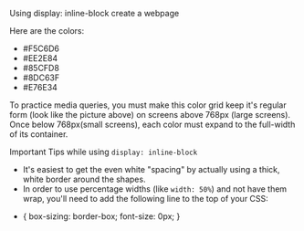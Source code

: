 Using display: inline-block create a webpage

Here are the colors:

- #F5C6D6
- #EE2E84
- #85CFD8
- #8DC63F
- #E76E34

To practice media queries, you must make this color grid keep it's regular form (look like the picture above) on screens above 768px (large screens). Once below 768px(small screens), each color must expand to the full-width of its container.

Important Tips while using `display: inline-block`

- It's easiest to get the even white "spacing" by actually using a thick, white border around the shapes.
- In order to use percentage widths (like `width: 50%`) and not have them wrap, you'll need to add the following line to the top of your CSS:

* {
    box-sizing: border-box;
    font-size: 0px;
}